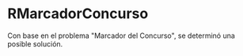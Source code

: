 # RMarcadorConcurso
Con base en el problema "Marcador del Concurso", se determinó una posible solución.
